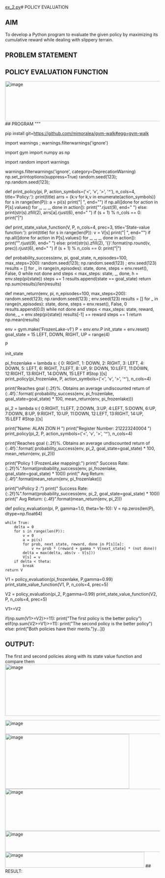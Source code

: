 [ex_2.py](https://github.com/user-attachments/files/22184927/ex_2.py)# POLICY EVALUATION

## AIM
To develop a Python program to evaluate the given policy by maximizing its cumulative reward while dealing with slippery terrain.
## PROBLEM STATEMENT

## POLICY EVALUATION FUNCTION
<img width="685" height="130" alt="image" src="https://github.com/user-attachments/assets/bb7f8627-3108-4d08-a052-de7522e75645" />
## PROGRAM
"""

pip install git+https://github.com/mimoralea/gym-walk#egg=gym-walk

import warnings ; warnings.filterwarnings('ignore')

import gym
import numpy as np

import random
import warnings

warnings.filterwarnings('ignore', category=DeprecationWarning)
np.set_printoptions(suppress=True)
random.seed(123); np.random.seed(123);

def print_policy(pi, P, action_symbols=('<', 'v', '>', '^'), n_cols=4, title='Policy:'):
    print(title)
    arrs = {k:v for k,v in enumerate(action_symbols)}
    for s in range(len(P)):
        a = pi(s)
        print("| ", end="")
        if np.all([done for action in P[s].values() for _, _, _, done in action]):
            print("".rjust(9), end=" ")
        else:
            print(str(s).zfill(2), arrs[a].rjust(6), end=" ")
        if (s + 1) % n_cols == 0: print("|")

def print_state_value_function(V, P, n_cols=4, prec=3, title='State-value function:'):
    print(title)
    for s in range(len(P)):
        v = V[s]
        print("| ", end="")
        if np.all([done for action in P[s].values() for _, _, _, done in action]):
            print("".rjust(9), end=" ")
        else:
            print(str(s).zfill(2), '{}'.format(np.round(v, prec)).rjust(6), end=" ")
        if (s + 1) % n_cols == 0: print("|")

def probability_success(env, pi, goal_state, n_episodes=100, max_steps=200):
    random.seed(123); np.random.seed(123) ; env.seed(123)
    results = []
    for _ in range(n_episodes):
        state, done, steps = env.reset(), False, 0
        while not done and steps < max_steps:
            state, _, done, h = env.step(pi(state))
            steps += 1
        results.append(state == goal_state)
    return np.sum(results)/len(results)

def mean_return(env, pi, n_episodes=100, max_steps=200):
    random.seed(123); np.random.seed(123) ; env.seed(123)
    results = []
    for _ in range(n_episodes):
        state, done, steps = env.reset(), False, 0
        results.append(0.0)
        while not done and steps < max_steps:
            state, reward, done, _ = env.step(pi(state))
            results[-1] += reward
            steps += 1
    return np.mean(results)

env = gym.make('FrozenLake-v1')
P = env.env.P
init_state = env.reset()
goal_state = 15
LEFT, DOWN, RIGHT, UP = range(4)

P

init_state

pi_frozenlake = lambda s: {
    0: RIGHT,
    1: DOWN,
    2: RIGHT,
    3: LEFT,
    4: DOWN,
    5: LEFT,
    6: RIGHT,
    7:LEFT,
    8: UP,
    9: DOWN,
    10:LEFT,
    11:DOWN,
    12:RIGHT,
    13:RIGHT,
    14:DOWN,
    15:LEFT #Stop
}[s]
print_policy(pi_frozenlake, P, action_symbols=('<', 'v', '>', '^'), n_cols=4)

print('Reaches goal {:.2f}%. Obtains an average undiscounted return of {:.4f}.'.format(
    probability_success(env, pi_frozenlake, goal_state=goal_state) * 100,
    mean_return(env, pi_frozenlake)))

pi_2 = lambda s:{
    0:RIGHT,
    1:LEFT,
    2:DOWN,
    3:UP,
    4:LEFT,
    5:DOWN,
    6:UP,
    7:DOWN,
    8:UP,
    9:RIGHT,
    10:UP,
    11:DOWN,
    12:LEFT,
    13:RIGHT,
    14:UP,
    15:LEFT #Stop
}[s]

print("Name: ALAN ZION H     ")
print("Register Number: 212223240004        ")
print_policy(pi_2, P, action_symbols=('<', 'v', '>', '^'), n_cols=4)

print('Reaches goal {:.2f}%. Obtains an average undiscounted return of {:.4f}.'.format(
    probability_success(env, pi_2, goal_state=goal_state) * 100,
    mean_return(env, pi_2)))

print("Policy 1 (FrozenLake mapping):")
print("  Success Rate: {:.2f}%".format(probability_success(env, pi_frozenlake, goal_state=goal_state) * 100))
print("  Avg Return: {:.4f}".format(mean_return(env, pi_frozenlake)))

print("\nPolicy 2 :")
print("  Success Rate: {:.2f}%".format(probability_success(env, pi_2, goal_state=goal_state) * 100))
print("  Avg Return: {:.4f}".format(mean_return(env, pi_2)))

def policy_evaluation(pi, P, gamma=1.0, theta=1e-10):
    V = np.zeros(len(P), dtype=np.float64)

    while True:
        delta = 0
        for s in range(len(P)):
            v = 0
            a = pi(s)
            for prob, next_state, reward, done in P[s][a]:
                v += prob * (reward + gamma * V[next_state] * (not done))
            delta = max(delta, abs(v - V[s]))
            V[s] = v
        if delta < theta:
            break
    return V

V1 = policy_evaluation(pi_frozenlake, P,gamma=0.99)
print_state_value_function(V1, P, n_cols=4, prec=5)

V2 = policy_evaluation(pi_2, P,gamma=0.99)
print_state_value_function(V2, P, n_cols=4, prec=5)

V1>=V2

if(np.sum(V1>=V2)>=11):
  print("The first policy is the better policy")
elif(np.sum(V2>=V1)>=11):
  print("The second policy is the better policy")
else:
  print("Both policies have their merits.")y…]()

## OUTPUT:
 The first and second policies along with its state value function and compare them
<img width="595" height="168" alt="image" src="https://github.com/user-attachments/assets/f1558ac7-7bc5-40b4-a46a-95d8ad5b0ccf" />

<img width="774" height="45" alt="image" src="https://github.com/user-attachments/assets/a35d0cb6-d7fb-4ffa-b27e-c411c9f85f14" />

<img width="404" height="178" alt="image" src="https://github.com/user-attachments/assets/7c10327c-748f-4b47-8221-582c92ba04ba" />

<img width="654" height="137" alt="image" src="https://github.com/user-attachments/assets/5acc5a97-747c-4488-9594-852d27acf6a9" />

<img width="751" height="68" alt="image" src="https://github.com/user-attachments/assets/c986ac8d-ddff-4e87-a4fe-13b0d74ec220" />

<img width="453" height="51" alt="image" src="https://github.com/user-attachments/assets/c781690a-e901-4cda-ac3f-59702464fd23" />
## RESULT:
